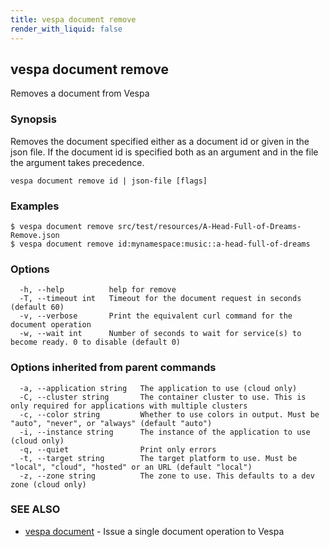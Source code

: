 ```yaml
---
title: vespa document remove
render_with_liquid: false
---
```


## vespa document remove

Removes a document from Vespa

### Synopsis

Removes the document specified either as a document id or given in the json file.
If the document id is specified both as an argument and in the file the argument takes precedence.

```
vespa document remove id | json-file [flags]
```

### Examples

```
$ vespa document remove src/test/resources/A-Head-Full-of-Dreams-Remove.json
$ vespa document remove id:mynamespace:music::a-head-full-of-dreams
```

### Options

```
  -h, --help          help for remove
  -T, --timeout int   Timeout for the document request in seconds (default 60)
  -v, --verbose       Print the equivalent curl command for the document operation
  -w, --wait int      Number of seconds to wait for service(s) to become ready. 0 to disable (default 0)
```

### Options inherited from parent commands

```
  -a, --application string   The application to use (cloud only)
  -C, --cluster string       The container cluster to use. This is only required for applications with multiple clusters
  -c, --color string         Whether to use colors in output. Must be "auto", "never", or "always" (default "auto")
  -i, --instance string      The instance of the application to use (cloud only)
  -q, --quiet                Print only errors
  -t, --target string        The target platform to use. Must be "local", "cloud", "hosted" or an URL (default "local")
  -z, --zone string          The zone to use. This defaults to a dev zone (cloud only)
```

### SEE ALSO

* [vespa document](vespa_document.html)	 - Issue a single document operation to Vespa

